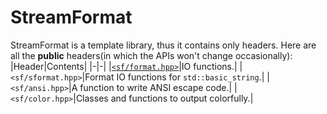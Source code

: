 # StreamFormat
StreamFormat is a template library, thus it contains only headers. Here are all the **public** headers(in which the APIs won't change occasionally):
|Header|Contents|
|-|-|
|[`<sf/format.hpp>`](./format/index.md)|IO functions.|
|`<sf/sformat.hpp>`|Format IO functions for `std::basic_string`.|
|`<sf/ansi.hpp>`|A function to write ANSI escape code.|
|`<sf/color.hpp>`|Classes and functions to output colorfully.|
